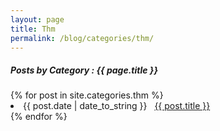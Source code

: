 ```yaml
---
layout: page
title: Thm
permalink: /blog/categories/thm/
---
```


<h5> Posts by Category : {{ page.title }} </h5>

<div class="card">
{% for post in site.categories.thm %}
 <li class="category-posts"><span>{{ post.date | date_to_string }}</span> &nbsp; <a href="{{ post.url }}">{{ post.title }}</a></li>
{% endfor %}
</div>